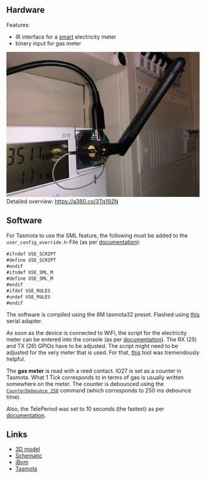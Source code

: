 ## Hardware
Features:
- IR interface for a [smart](https://youtu.be/aqHauk3bNFA) electricity meter
- binary input for gas meter

![Overview](photo.jpg)  
Detailed overview: https://a360.co/3Tq192N

## Software
For Tasmota to use the SML feature, the following must be added to the ```user_config_override.h```-File (as per [documentation](https://tasmota.github.io/docs/Smart-Meter-Interface/)):

```
#ifndef USE_SCRIPT
#define USE_SCRIPT
#endif
#ifndef USE_SML_M
#define USE_SML_M
#endif
#ifdef USE_RULES
#undef USE_RULES
#endif
```
The software is compiled using the 8M tasmota32 preset. Flashed using [this](https://github.com/FranzImsch/CP2104-M8) serial adapter.

As soon as the device is connected to WiFi, the script for the electricity meter can be entered into the console (as per [documentation](https://tasmota.github.io/docs/Smart-Meter-Interface/#iskra-mt-681-sml)). The RX (25) and TX (26) GPIOs have to be adjusted. The script might need to be adjusted for the very meter that is used. For that, [this](https://tasmota-sml-parser.azurewebsites.net/) tool was tremendously helpful.

The **gas meter** is read with a reed contact. IO27 is set as a counter in Tasmota. What 1 Tick corresponds to in terms of gas is usually written somewhere on the meter. The counter is debounced using the [```CounterDebounce 250```](https://tasmota.github.io/docs/Commands/#sensors) command (which corresponds to 250 ms debounce time).

Also, the TelePeriod was set to 10 seconds (the fastest) as per [documentation](https://tasmota.github.io/docs/Commands/#mqtt).

## Links
- [3D model](https://a360.co/3Tq192N)  
- [Schematic](https://franz.science/stromzaehler/Schematic.pdf)  
- [iBom](https://franz.science/stromzaehler/ibom/)  
- [Tasmota](https://github.com/arendst/tasmota)